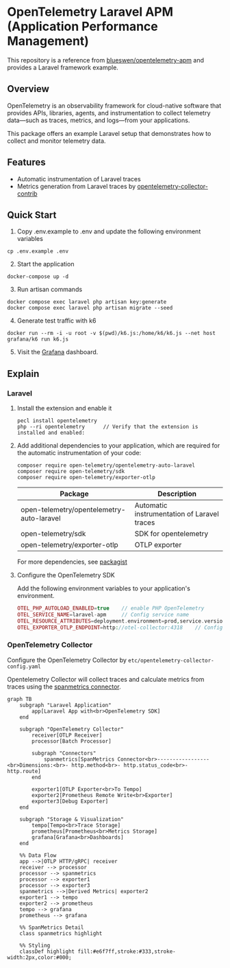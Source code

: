 # OpenTelemetry Laravel APM (Application Performance Management)

This repository is a reference from [blueswen/opentelemetry-apm](https://github.com/blueswen/opentelemetry-apm) and provides a Laravel framework example.

## Overview

OpenTelemetry is an observability framework for cloud-native software that provides APIs, libraries, agents, and instrumentation to collect telemetry data—such as traces, metrics, and logs—from your applications.

This package offers an example Laravel setup that demonstrates how to collect and monitor telemetry data.

## Features

- Automatic instrumentation of Laravel traces
- Metrics generation from Laravel traces by [opentelemetry-collector-contrib](https://github.com/open-telemetry/opentelemetry-collector-contrib)


## Quick Start

1. Copy .env.example to .env and update the following environment variables

```shell
cp .env.example .env
```

2. Start the application

```shell
docker-compose up -d
```

3. Run artisan commands

```shell
docker compose exec laravel php artisan key:generate
docker compose exec laravel php artisan migrate --seed
```

4. Generate test traffic with k6

```shell
docker run --rm -i -u root -v $(pwd)/k6.js:/home/k6/k6.js --net host  grafana/k6 run k6.js
```

5. Visit the [Grafana](http://localhost:8001) dashboard.

## Explain

### Laravel

1. Install the extension and enable it

    ```shell
    pecl install opentelemetry
    php --ri opentelemetry      // Verify that the extension is installed and enabled:
    ```

2. Add additional dependencies to your application, which are required for the automatic instrumentation of your code:

    ```shell
    composer require open-telemetry/opentelemetry-auto-laravel
    composer require open-telemetry/sdk
    composer require open-telemetry/exporter-otlp
    ```

    | Package | Description |
    | --- | --- |
    | open-telemetry/opentelemetry-auto-laravel | Automatic instrumentation of Laravel traces |
    | open-telemetry/sdk | SDK for opentelemetry |
    | open-telemetry/exporter-otlp | OTLP exporter |

    For more dependencies, see [packagist](https://packagist.org/?query=open-telemetry)

3. Configure the OpenTelemetry SDK

    Add the following environment variables to your application's environment.

    ```php
    OTEL_PHP_AUTOLOAD_ENABLED=true    // enable PHP OpenTelemetry
    OTEL_SERVICE_NAME=laravel-apm     // Config service name
    OTEL_RESOURCE_ATTRIBUTES=deployment.environment=prod,service.version=0.0.1    // Config attributes
    OTEL_EXPORTER_OTLP_ENDPOINT=http://otel-collector:4318    // Config OpenTelemetry Collector endpoint
    ```

### OpenTelemetry Collector

Configure the OpenTelemetry Collector by `etc/opentelemetry-collector-config.yaml`

Opentelemetry Collector will collect traces and calculate metrics from traces using the [spanmetrics connector](https://github.com/open-telemetry/opentelemetry-collector-contrib/blob/main/connector/spanmetricsconnector/README.md).

```mermaid
graph TB
    subgraph "Laravel Application"
        app[Laravel App with<br>OpenTelemetry SDK]
    end
    
    subgraph "OpenTelemetry Collector"
        receiver[OTLP Receiver]
        processor[Batch Processor]
        
        subgraph "Connectors"
            spanmetrics[SpanMetrics Connector<br>-----------------<br>Dimensions:<br>- http.method<br>- http.status_code<br>- http.route]
        end
        
        exporter1[OTLP Exporter<br>To Tempo]
        exporter2[Prometheus Remote Write<br>Exporter]
        exporter3[Debug Exporter]
    end
    
    subgraph "Storage & Visualization"
        tempo[Tempo<br>Trace Storage]
        prometheus[Prometheus<br>Metrics Storage]
        grafana[Grafana<br>Dashboards]
    end
    
    %% Data Flow
    app -->|OTLP HTTP/gRPC| receiver
    receiver --> processor
    processor --> spanmetrics
    processor --> exporter1
    processor --> exporter3
    spanmetrics -->|Derived Metrics| exporter2
    exporter1 --> tempo
    exporter2 --> prometheus
    tempo --> grafana
    prometheus --> grafana
    
    %% SpanMetrics Detail
    class spanmetrics highlight
    
    %% Styling
    classDef highlight fill:#e6f7ff,stroke:#333,stroke-width:2px,color:#000;
```
